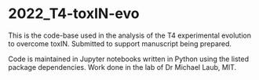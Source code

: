 # 2022_T4-toxIN-evo
This is the code-base used in the analysis of the T4 experimental evolution to overcome toxIN. Submitted to support manuscript being prepared.

Code is maintained in Jupyter notebooks written in Python using the listed package dependencies. Work done in the lab of Dr Michael Laub, MIT.
